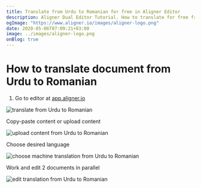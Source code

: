 ```yaml
---
title: Translate from Urdu to Romanian for free in Aligner Editor
description: Aligner Dual Editor Tutorial. How to translate for free from Urdu to Romanian. Aligner is multilingual document management platform. 
ogImage: "https://www.aligner.io/images/aligner-logo.png"
date: 2020-05-06T07:09:21+03:00
image: ../images/aligner-logo.png
onBlog: true
---
```


# How to translate document from Urdu to Romanian

1. Go to editor at [app.aligner.io](https://app.aligner.io "Aligner App web page")

![translate from Urdu to Romanian](../aligner-blank-editor.png "translate from Urdu to Romanian")

Copy-paste content or upload content

![upload content from Urdu to Romanian](../aligner-uploaded-document.png "upload content from Urdu to Romanian")

Choose desired language

![choose machine translation from Urdu to Romanian](../aligner-language-dropdown.png "choose machine translation from Urdu to Romanian")

Work and edit 2 documents in parallel

![edit translation from Urdu to Romanian](../aligner-double-sitded-editor.png "edit translation from Urdu to Romanian")

